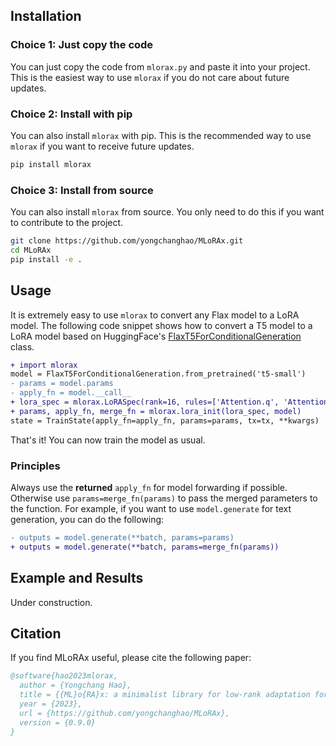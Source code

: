 ## Installation

### Choice 1: Just copy the code

You can just copy the code from `mlorax.py` and paste it into your project. This is the easiest way to use `mlorax` if you do not care about future updates.

### Choice 2: Install with pip

You can also install `mlorax` with pip. This is the recommended way to use `mlorax` if you want to receive future updates.

```bash
pip install mlorax
```

### Choice 3: Install from source

You can also install `mlorax` from source. You only need to do this if you want to contribute to the project.

```bash
git clone https://github.com/yongchanghao/MLoRAx.git
cd MLoRAx
pip install -e .
```

## Usage

It is extremely easy to use `mlorax` to convert any Flax model to a LoRA model. The following code snippet shows how to convert a T5 model to a LoRA model based on HuggingFace's [FlaxT5ForConditionalGeneration](https://huggingface.co/docs/transformers/model_doc/t5#transformers.FlaxT5ForConditionalGeneration) class.

```diff
+ import mlorax
model = FlaxT5ForConditionalGeneration.from_pretrained('t5-small')
- params = model.params
- apply_fn = model.__call__
+ lora_spec = mlorax.LoRASpec(rank=16, rules=['Attention.q', 'Attention.v'])
+ params, apply_fn, merge_fn = mlorax.lora_init(lora_spec, model)
state = TrainState(apply_fn=apply_fn, params=params, tx=tx, **kwargs)
```

That's it! You can now train the model as usual.

### Principles

Always use the **returned** `apply_fn` for model forwarding if possible. Otherwise use `params=merge_fn(params)` to pass the merged parameters to the function. For example, if you want to use `model.generate` for text generation, you can do the following:

```diff
- outputs = model.generate(**batch, params=params)
+ outputs = model.generate(**batch, params=merge_fn(params))
```

## Example and Results

Under construction.

## Citation

If you find MLoRAx useful, please cite the following paper:

```bibtex
@software{hao2023mlorax,
  author = {Yongchang Hao},
  title = {{ML}o{RA}x: a minimalist library for low-rank adaptation for {T}ransformer-based models},
  year = {2023},
  url = {https://github.com/yongchanghao/MLoRAx},
  version = {0.9.0}
}
```
